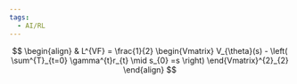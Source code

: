 ```yaml
---
tags:
  - AI/RL
---
```



$$
\begin{align}
& L^{VF} = \frac{1}{2} \begin{Vmatrix}
V_{\theta}(s) - \left( \sum^{T}_{t=0} \gamma^{t}r_{t} \mid s_{0} =s \right)
\end{Vmatrix}^{2}_{2}
\end{align}
$$

